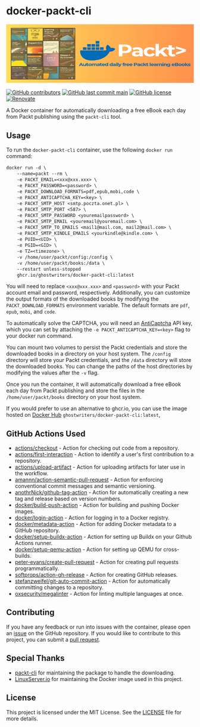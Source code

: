 # docker-packt-cli

![Banner](https://github.com/Ghostwriters/docker-packt-cli/raw/main/Banner.png)

[![GitHub contributors](https://img.shields.io/github/contributors/GhostWriters/docker-packt-cli.svg?style=flat-square&color=607D8B)](https://github.com/GhostWriters/docker-packt-cli/graphs/contributors)
[![GitHub last commit main](https://img.shields.io/github/last-commit/GhostWriters/docker-packt-cli/main.svg?style=flat-square&color=607D8B&label=code%20committed)](https://github.com/GhostWriters/docker-packt-cli/commits/main)
[![GitHub license](https://img.shields.io/github/license/GhostWriters/docker-packt-cli.svg?style=flat-square&color=607D8B)](https://github.com/GhostWriters/docker-packt-cli/blob/main/LICENSE)
[![Renovate](https://img.shields.io/badge/renovate-enabled-brightgreen.svg?style=flat-square&color=607D8B)](https://github.com/renovatebot/renovate)

A Docker container for automatically downloading a free eBook each day from Packt publishing using the `packt-cli` tool.

## Usage

To run the `docker-packt-cli` container, use the following `docker run` command:

```docker
docker run -d \
    --name=packt --rm \
    -e PACKT_EMAIL=<xxx@xxx.xxx> \
    -e PACKT_PASSWORD=<password> \
    -e PACKT_DOWNLOAD_FORMATS=pdf,epub,mobi,code \
    -e PACKT_ANTICAPTCHA_KEY=<key> \
    -e PACKT_SMTP_HOST <smtp.poczta.onet.pl> \
    -e PACKT_SMTP_PORT <587> \
    -e PACKT_SMTP_PASSWORD <youremailpassword> \
    -e PACKT_SMTP_EMAIL <youremail@youremail.com> \
    -e PACKT_SMTP_TO_EMAILS <mail1@mail.com, mail2@mail.com> \
    -e PACKT_SMTP_KINDLE_EMAILS <yourkindle@kindle.com> \
    -e PUID=<UID> \
    -e PGID=<GID> \
    -e TZ=<timezone> \
    -v /home/user/packt/config:/config \
    -v /home/user/packt/books:/data \
    --restart unless-stopped
    ghcr.io/ghostwriters/docker-packt-cli:latest
```

You will need to replace `<xxx@xxx.xxx>` and `<password>` with your Packt account email and password, respectively. Additionally, you can customize the output formats of the downloaded books by modifying the `PACKT_DOWNLOAD_FORMATS` environment variable. The default formats are `pdf`, `epub`, `mobi`, and `code`.

To automatically solve the CAPTCHA, you will need an [AntiCaptcha](https://anti-captcha.com/) API key, which you can set by attaching the `-e PACKT_ANTICAPTCHA_KEY=<key>` flag to your docker run command.

You can mount two volumes to persist the Packt credentials and store the downloaded books in a directory on your host system. The `/config` directory will store your Packt credentials, and the `/data` directory will store the downloaded books. You can change the paths of the host directories by modifying the values after the `-v` flag.

Once you run the container, it will automatically download a free eBook each day from Packt publishing and store the files in the `/home/user/packt/books` directory on your host system.

If you would prefer to use an alternative to ghcr.io, you can use the image hosted on [Docker Hub](https://hub.docker.com/repository/docker/ghostwriters/docker-packt-cli) `ghostwriters/docker-packt-cli:latest`,

## GitHub Actions Used

- [actions/checkout](https://github.com/actions/checkout) - Action for checking out code from a repository.
- [actions/first-interaction](https://github.com/actions/first-interaction) - Action to identify a user's first contribution to a repository.
- [actions/upload-artifact](https://github.com/actions/upload-artifact) - Action for uploading artifacts for later use in the workflow.
- [amannn/action-semantic-pull-request](https://github.com/amannn/action-semantic-pull-request) - Action for enforcing conventional commit messages and semantic versioning.
- [anothrNick/github-tag-action](https://github.com/anothrNick/github-tag-action) - Action for automatically creating a new tag and release based on version numbers.
- [docker/build-push-action](https://github.com/docker/build-push-action) - Action for building and pushing Docker images.
- [docker/login-action](https://github.com/docker/login-action) - Action for logging in to a Docker registry.
- [docker/metadata-action](https://github.com/docker/metadata-action) - Action for adding Docker metadata to a GitHub repository.
- [docker/setup-buildx-action](https://github.com/docker/setup-buildx-action) - Action for setting up Buildx on your Github Actions runner.
- [docker/setup-qemu-action](https://github.com/docker/setup-qemu-action) - Action for setting up QEMU for cross-builds.
- [peter-evans/create-pull-request](https://github.com/peter-evans/create-pull-request) - Action for creating pull requests programmatically.
- [softprops/action-gh-release](https://github.com/softprops/action-gh-release) - Action for creating GitHub releases.
- [stefanzweifel/git-auto-commit-action](https://github.com/stefanzweifel/git-auto-commit-action) - Action for automatically committing changes to a repository.
- [oxsecurity/megalinter](https://github.com/oxsecurity/megalinter) - Action for linting multiple languages at once.

## Contributing

If you have any feedback or run into issues with the container, please open an [issue](https://github.com/GhostWriters/docker-packt-cli/issues/new) on the GitHub repository. If you would like to contribute to this project, you can submit a [pull request](https://github.com/GhostWriters/docker-packt-cli/pulls).

## Special Thanks

- [packt-cli](https://gitlab.com/packt-cli/packt-cli) for maintaining the package to handle the downloading.
- [LinuxServer.io](https://www.linuxserver.io) for maintaining the Docker image used in this project.

## License

This project is licensed under the MIT License. See the [LICENSE](https://github.com/GhostWriters/docker-packt-cli/blob/main/LICENSE) file for more details.
